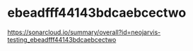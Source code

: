 # ebeadfff44143bdcaebcectwo
https://sonarcloud.io/summary/overall?id=neojarvis-testing_ebeadfff44143bdcaebcectwo
